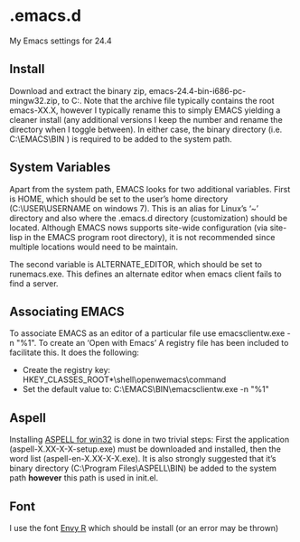 .emacs.d
========

My Emacs settings for 24.4


Install
-------
Download and extract the binary zip, emacs-24.4-bin-i686-pc-mingw32.zip, to C:\.  Note that the archive file typically contains the root emacs-XX.X, however I typically rename this to simply EMACS yielding a cleaner install (any additional versions I keep the number and rename the directory when I toggle between).  In either case, the binary directory (i.e. C:\EMACS\BIN ) is required to be added to the system path. 


System Variables
----------------
Apart from the system path, EMACS looks for two additional variables.  First is HOME, which should be set to the user’s home directory (C:\USER\USERNAME on windows 7).  This is an alias for Linux’s  ‘~’ directory and also where the .emacs.d directory (customization) should be located.  Although EMACS nows supports site-wide configuration (via site-lisp in the EMACS program root directory), it is not recommended since multiple locations would need to be maintain.

The second variable is ALTERNATE_EDITOR, which should be set to runemacs.exe.   This defines an alternate editor when emacs client fails to find a server.

Associating EMACS
-----------------
To associate EMACS as an editor of a particular file use emacsclientw.exe -n "%1".   To create an ‘Open with Emacs’ 
A registry file has been included to facilitate this.  It does the following:
  - Create the registry key: HKEY_CLASSES_ROOT\*\shell\openwemacs\command
  - Set the default value to:  C:\EMACS\BIN\emacsclientw.exe -n "%1"


Aspell
------
Installing [ASPELL for win32](http://aspell.net/win32/) is done in two trivial
steps: First the application (aspell-X.XX-X-X-setup.exe) must be downloaded and
installed, then the word list (aspell-en-X.XX-X-X.exe). It is also strongly
suggested that it’s binary directory (C:\Program Files\ASPELL\BIN\) be added to
the system path **however** this path is used in init.el.

Font
----
I use the font [Envy R](https://damieng.com/blog/2008/05/26/envy-code-r-preview-7-coding-font-released) which should be install (or an error may be thrown)

